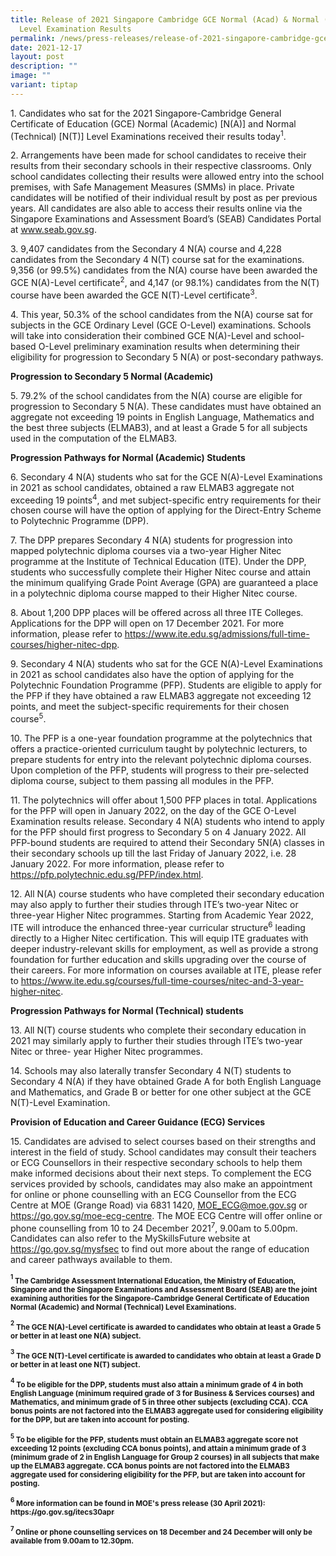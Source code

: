 ```yaml
---
title: Release of 2021 Singapore Cambridge GCE Normal (Acad) & Normal (Tech)
  Level Examination Results
permalink: /news/press-releases/release-of-2021-singapore-cambridge-gce-na-nt-level-examination-results/
date: 2021-12-17
layout: post
description: ""
image: ""
variant: tiptap
---
```

<p>1. Candidates who sat for the 2021 Singapore-Cambridge General Certificate
of Education (GCE) Normal (Academic) [N(A)] and Normal (Technical) [N(T)]
Level Examinations received their results today<sup>1</sup>.</p>
<p>2. Arrangements have been made for school candidates to receive their
results from their secondary schools in their respective classrooms. Only
school candidates collecting their results were allowed entry into the
school premises, with Safe Management Measures (SMMs) in place. Private
candidates will be notified of their individual result by post as per previous
years. All candidates are also able to access their results online via
the Singapore Examinations and Assessment Board’s (SEAB) Candidates Portal
at <a href="https://www.seab.gov.sg/" rel="noopener noreferrer nofollow" target="_blank"><u>www.seab.gov.sg</u></a>.</p>
<p>3. 9,407 candidates from the Secondary 4 N(A) course and 4,228 candidates
from the Secondary 4 N(T) course sat for the examinations. 9,356 (or 99.5%)
candidates from the N(A) course have been awarded the GCE N(A)-Level certificate<sup>2</sup>,
and 4,147 (or 98.1%) candidates from the N(T) course have been awarded
the GCE N(T)-Level certificate<sup>3</sup>.</p>
<p>4. This year, 50.3% of the school candidates from the N(A) course sat
for subjects in the GCE Ordinary Level (GCE O-Level) examinations. Schools
will take into consideration their combined GCE N(A)-Level and school-based
O-Level preliminary examination results when determining their eligibility
for progression to Secondary 5 N(A) or post-secondary pathways.</p>
<p><strong>Progression to Secondary 5 Normal (Academic)</strong>
</p>
<p>5. 79.2% of the school candidates from the N(A) course are eligible for
progression to Secondary 5 N(A). These candidates must have obtained an
aggregate not exceeding 19 points in English Language, Mathematics and
the best three subjects (ELMAB3), and at least a Grade 5 for all subjects
used in the computation of the ELMAB3.</p>
<p><strong>Progression Pathways for Normal (Academic) Students</strong>
</p>
<p>6. Secondary 4 N(A) students who sat for the GCE N(A)-Level Examinations
in 2021 as school candidates, obtained a raw ELMAB3 aggregate not exceeding
19 points<sup>4</sup>, and met subject-specific entry requirements for
their chosen course will have the option of applying for the Direct-Entry
Scheme to Polytechnic Programme (DPP).</p>
<p>7. The DPP prepares Secondary 4 N(A) students for progression into mapped
polytechnic diploma courses via a two-year Higher Nitec programme at the
Institute of Technical Education (ITE). Under the DPP, students who successfully
complete their Higher Nitec course and attain the minimum qualifying Grade
Point Average (GPA) are guaranteed a place in a polytechnic diploma course
mapped to their Higher Nitec course.</p>
<p>8. About 1,200 DPP places will be offered across all three ITE Colleges.
Applications for the DPP will open on 17 December 2021. For more information,
please refer to <a href="https://www.ite.edu.sg/admissions/full-time-courses/higher-nitec-dpp" rel="noopener noreferrer nofollow" target="_blank"><u>https://www.ite.edu.sg/admissions/full-time-courses/higher-nitec-dpp</u></a>.</p>
<p>9. Secondary 4 N(A) students who sat for the GCE N(A)-Level Examinations
in 2021 as school candidates also have the option of applying for the Polytechnic
Foundation Programme (PFP). Students are eligible to apply for the PFP
if they have obtained a raw ELMAB3 aggregate not exceeding 12 points, and
meet the subject-specific requirements for their chosen course<sup>5</sup>.</p>
<p>10. The PFP is a one-year foundation programme at the polytechnics that
offers a practice-oriented curriculum taught by polytechnic lecturers,
to prepare students for entry into the relevant polytechnic diploma courses.
Upon completion of the PFP, students will progress to their pre-selected
diploma course, subject to them passing all modules in the PFP.</p>
<p>11. The polytechnics will offer about 1,500 PFP places in total. Applications
for the PFP will open in January 2022, on the day of the GCE O-Level Examination
results release. Secondary 4 N(A) students who intend to apply for the
PFP should first progress to Secondary 5 on 4 January 2022. All PFP-bound
students are required to attend their Secondary 5N(A) classes in their
secondary schools up till the last Friday of January 2022, i.e. 28 January
2022. For more information, please refer to <a href="https://pfp.polytechnic.edu.sg/PFP/index.html" rel="noopener noreferrer nofollow" target="_blank"><u>https://pfp.polytechnic.edu.sg/PFP/index.html</u></a>.</p>
<p>12. All N(A) course students who have completed their secondary education
may also apply to further their studies through ITE’s two-year Nitec or
three-year Higher Nitec programmes. Starting from Academic Year 2022, ITE
will introduce the enhanced three-year curricular structure<sup>6</sup> leading
directly to a Higher Nitec certification. This will equip ITE graduates
with deeper industry-relevant skills for employment, as well as provide
a strong foundation for further education and skills upgrading over the
course of their careers. For more information on courses available at ITE,
please refer to <a href="https://www.ite.edu.sg/courses/full-time-courses/nitec-and-3-year-higher-nitec" rel="noopener noreferrer nofollow" target="_blank"><u>https://www.ite.edu.sg/courses/full-time-courses/nitec-and-3-year-higher-nitec</u></a>.</p>
<p><strong>Progression Pathways for Normal (Technical) students</strong>
</p>
<p>13. All N(T) course students who complete their secondary education in
2021 may similarly apply to further their studies through ITE’s two-year
Nitec or three- year Higher Nitec programmes.</p>
<p>14. Schools may also laterally transfer Secondary 4 N(T) students to Secondary
4 N(A) if they have obtained Grade A for both English Language and Mathematics,
and Grade B or better for one other subject at the GCE N(T)-Level Examination.</p>
<p><strong>Provision of Education and Career Guidance (ECG) Services</strong>
</p>
<p>15. Candidates are advised to select courses based on their strengths
and interest in the field of study. School candidates may consult their
teachers or ECG Counsellors in their respective secondary schools to help
them make informed decisions about their next steps. To complement the
ECG services provided by schools, candidates may also make an appointment
for online or phone counselling with an ECG Counsellor from the ECG Centre
at MOE (Grange Road) via 6831 1420, <a href="MOE_ECG@moe.gov.sg" rel="noopener noreferrer nofollow" target="_blank"><u>MOE_ECG@moe.gov.sg</u></a> or <a href="https://go.gov.sg/moe-ecg-centre" rel="noopener noreferrer nofollow" target="_blank"><u>https://go.gov.sg/moe-ecg-centre</u></a>.
The MOE ECG Centre will offer online or phone counselling from 10 to 24
December 2021<sup>7</sup>, 9.00am to 5.00pm. Candidates can also refer
to the MySkillsFuture website at <a href="https://go.gov.sg/mysfsec" rel="noopener noreferrer nofollow" target="_blank"><u>https://go.gov.sg/mysfsec</u></a> to
find out more about the range of education and career pathways available
to them.</p>
<p><strong><sup><sub>1</sub></sup><sub> The Cambridge Assessment International Education, the Ministry of Education, Singapore and the Singapore Examinations and Assessment Board (SEAB) are the joint examining authorities for the Singapore-Cambridge General Certificate of Education Normal (Academic) and Normal (Technical) Level Examinations.</sub></strong>
</p>
<p><strong><sup><sub>2</sub></sup><sub> The GCE N(A)-Level certificate is awarded to candidates who obtain at least a Grade 5 or better in at least one N(A) subject.</sub></strong>
</p>
<p><strong><sup><sub>3</sub></sup><sub> The GCE N(T)-Level certificate is awarded to candidates who obtain at least a Grade D or better in at least one N(T) subject.</sub></strong>
</p>
<p><strong><sup><sub>4</sub></sup><sub> To be eligible for the DPP, students must also attain a minimum grade of 4 in both English Language (minimum required grade of 3 for Business &amp; Services courses) and Mathematics, and minimum grade of 5 in three other subjects (excluding CCA). CCA bonus points are not factored into the ELMAB3 aggregate used for considering eligibility for the DPP, but are taken into account for posting.</sub></strong>
</p>
<p><strong><sup><sub>5</sub></sup><sub> To be eligible for the PFP, students must obtain an ELMAB3 aggregate score not exceeding 12 points (excluding CCA bonus points), and attain a minimum grade of 3 (minimum grade of 2 in English Language for Group 2 courses) in all subjects that make up the ELMAB3 aggregate. CCA bonus points are not factored into the ELMAB3 aggregate used for considering eligibility for the PFP, but are taken into account for posting.</sub></strong>
</p>
<p><strong><sup><sub>6</sub></sup><sub> More information can be found in MOE's press release (30 April 2021): </sub><a href="https://go.gov.sg/itecs30apr" rel="noopener noreferrer nofollow" target="_blank"><sub>https://go.gov.sg/itecs30apr</sub></a></strong>
</p>
<p><strong><sup><sub>7 </sub></sup><sub>Online or phone counselling services on 18 December and 24 December will only be available from 9.00am to 12.30pm.</sub></strong>
</p>
<p></p>